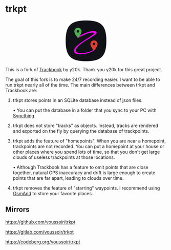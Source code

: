 trkpt
=====

<p align="center"><img src="https://raw.githubusercontent.com/voussoir/trkpt/master/trkpt_squircle_128x128.png"/></p>

This is a fork of [Trackbook](https://codeberg.org/y20k/trackbook) by y20k. Thank you y20k for this great project.

The goal of this fork is to make 24/7 recording easier. I want to be able to run trkpt nearly all of the time. The main differences between trkpt and Trackbook are:

1. trkpt stores points in an SQLite database instead of json files.

    &bull; You can put the database in a folder that you sync to your PC with [Syncthing](https://f-droid.org/en/packages/com.nutomic.syncthingandroid/).

2. trkpt does not store "tracks" as objects. Instead, tracks are rendered and exported on the fly by querying the database of trackpoints.

3. trkpt adds the feature of "homepoints". When you are near a homepoint, trackpoints are not recorded. You can put a homepoint at your house or other places where you spend lots of time, so that you don't get large clouds of useless trackpoints at those locations.

    &bull; Although Trackbook has a feature to omit points that are close together, natural GPS inaccuracy and drift is large enough to create points that are far apart, leading to clouds over time.

4. trkpt removes the feature of "starring" waypoints. I recommend using [OsmAnd](https://f-droid.org/en/packages/net.osmand.plus/) to store your favorite places.

## Mirrors

https://github.com/voussoir/trkpt

https://gitlab.com/voussoir/trkpt

https://codeberg.org/voussoir/trkpt
